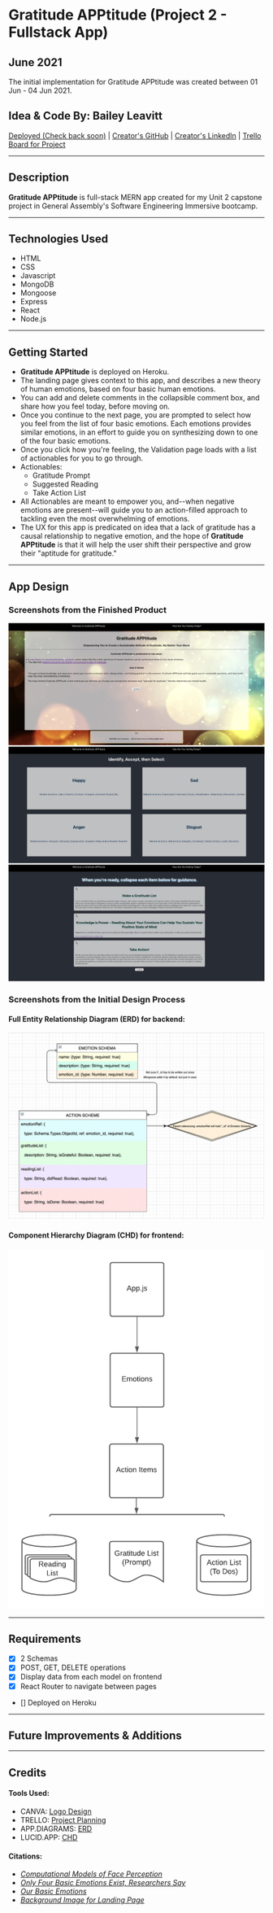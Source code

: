 # Gratitude APPtitude (Project 2 - Fullstack App)
## June 2021
The initial implementation for Gratitude APPtitude was created between 01 Jun - 04 Jun 2021.

## Idea & Code By: Bailey Leavitt

[Deployed (Check back soon)]() | [Creator's GitHub](https://www.github.com/baileyjean) | [Creator's LinkedIn](https://www.linkedin.com/in/baileyleavitt) | [Trello Board for Project](https://trello.com/b/OdlXsOEn/gratitudeapptitude)

***

## Description

**Gratitude APPtitude** is full-stack MERN app created for my Unit 2 capstone project in General Assembly's Software Engineering Immersive bootcamp. 

***

## Technologies Used
* HTML
* CSS
* Javascript
* MongoDB
* Mongoose
* Express
* React
* Node.js

***

## Getting Started
* **Gratitude APPtitude** is deployed on Heroku.
* The landing page gives context to this app, and describes a new theory of human emotions, based on four basic human emotions. 
* You can add and delete comments in the collapsible comment box, and share how you feel today, before moving on.
* Once you continue to the next page, you are prompted to select how you feel from the list of four basic emotions. Each emotions provides similar emotions, in an effort to guide you on synthesizing down to one of the four basic emotions.
* Once you click how you're feeling, the Validation page loads with a list of actionables for you to go through.
* Actionables: 
  * Gratitude Prompt
  * Suggested Reading
  * Take Action List
* All Actionables are meant to empower you, and--when negative emotions are present--will guide you to an action-filled approach to tackling even the most overwhelming of emotions.
* The UX for this app is predicated on idea that a lack of gratitude has a causal relationship to negative emotion, and the hope of **Gratitude APPtitude** is that it will help the user shift their perspective and grow their "aptitude for gratitude."

***

## App Design
### Screenshots from the Finished Product
![Landing Page](./LandingPage.png)
![ChooseFeels](./ChooseFeels.png)
![Validation](./Validation.png)

### Screenshots from the Initial Design Process

#### Full Entity Relationship Diagram (ERD) for backend:
![ERD](./ERD.png)
#### Component Hierarchy Diagram (CHD) for frontend:
![CHD](./CHD.png)

***

## Requirements
- [X] 2 Schemas
- [X] POST, GET, DELETE operations
- [X] Display data from each model on frontend
- [X] React Router to navigate between pages
- [] Deployed on Heroku

***

## Future Improvements & Additions

***

## Credits
#### Tools Used:
- CANVA: [Logo Design](https://www.canva.com/)
- TRELLO: [Project Planning](https://trello.com/b/OdlXsOEn/gratitudeapptitude)
- APP.DIAGRAMS: [ERD](https://app.diagrams.net/)
- LUCID.APP: [CHD](https://www.lucidchart.com/pages/)

#### Citations:
- *[Computational Models of Face Perception](https://www.ncbi.nlm.nih.gov/pmc/articles/PMC5754021/)*
- *[Only Four Basic Emotions Exist, Researchers Say](http://www.sci-news.com/othersciences/psychology/science-four-basic-emotions-01742.html)*
- *[Our Basic Emotions](https://online.uwa.edu/infographics/basic-emotions/)*
- *[Background Image for Landing Page](https://images.pexels.com/photos/220067/pexels-photo-220067.jpeg?auto=compress&cs=tinysrgb&dpr=2&h=750&w=1260)*

